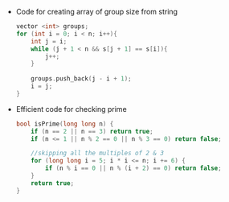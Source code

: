 * Code for creating array of group size from string
    ```cpp
    vector <int> groups;
    for (int i = 0; i < n; i++){
        int j = i;
        while (j + 1 < n && s[j + 1] == s[i]){
            j++;
        }
        
        groups.push_back(j - i + 1);
        i = j;
    }
    ```

* Efficient code for checking prime
    ```cpp
    bool isPrime(long long n) {
        if (n == 2 || n == 3) return true;
        if (n <= 1 || n % 2 == 0 || n % 3 == 0) return false;
    
        //skipping all the multiples of 2 & 3
        for (long long i = 5; i * i <= n; i += 6) {
            if (n % i == 0 || n % (i + 2) == 0) return false;
        }
        return true;
    }
    ```
